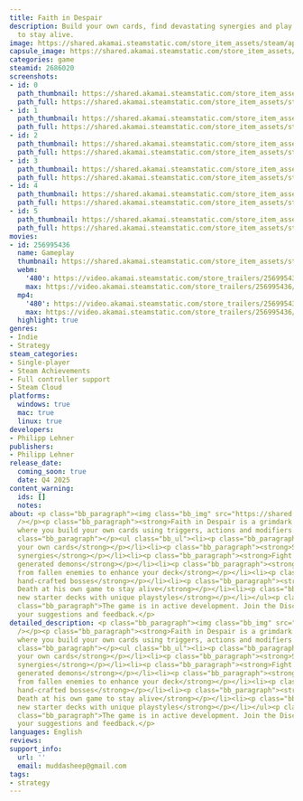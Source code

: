 ```yaml
---
title: Faith in Despair
description: Build your own cards, find devastating synergies and play against Death
  to stay alive.
image: https://shared.akamai.steamstatic.com/store_item_assets/steam/apps/2686020/header.jpg?t=1732657503
capsule_image: https://shared.akamai.steamstatic.com/store_item_assets/steam/apps/2686020/eba1e9200b649ff92424a898f40c8922462463e2/capsule_231x87.jpg?t=1732657503
categories: game
steamid: 2686020
screenshots:
- id: 0
  path_thumbnail: https://shared.akamai.steamstatic.com/store_item_assets/steam/apps/2686020/ss_9badaad07511e3705d567a10a5abb6e65c33a637.600x338.jpg?t=1732657503
  path_full: https://shared.akamai.steamstatic.com/store_item_assets/steam/apps/2686020/ss_9badaad07511e3705d567a10a5abb6e65c33a637.1920x1080.jpg?t=1732657503
- id: 1
  path_thumbnail: https://shared.akamai.steamstatic.com/store_item_assets/steam/apps/2686020/ss_052fae46363dc589781eac2dcd9b5881ac29034a.600x338.jpg?t=1732657503
  path_full: https://shared.akamai.steamstatic.com/store_item_assets/steam/apps/2686020/ss_052fae46363dc589781eac2dcd9b5881ac29034a.1920x1080.jpg?t=1732657503
- id: 2
  path_thumbnail: https://shared.akamai.steamstatic.com/store_item_assets/steam/apps/2686020/ss_b342ff636642467b0f93ed19270639b034f34521.600x338.jpg?t=1732657503
  path_full: https://shared.akamai.steamstatic.com/store_item_assets/steam/apps/2686020/ss_b342ff636642467b0f93ed19270639b034f34521.1920x1080.jpg?t=1732657503
- id: 3
  path_thumbnail: https://shared.akamai.steamstatic.com/store_item_assets/steam/apps/2686020/ss_d5e88c1c5631b8a39617e3c6831e9428bc3db24a.600x338.jpg?t=1732657503
  path_full: https://shared.akamai.steamstatic.com/store_item_assets/steam/apps/2686020/ss_d5e88c1c5631b8a39617e3c6831e9428bc3db24a.1920x1080.jpg?t=1732657503
- id: 4
  path_thumbnail: https://shared.akamai.steamstatic.com/store_item_assets/steam/apps/2686020/ss_ba130a11412eeb1c9809b42cb43e4cfeba346b41.600x338.jpg?t=1732657503
  path_full: https://shared.akamai.steamstatic.com/store_item_assets/steam/apps/2686020/ss_ba130a11412eeb1c9809b42cb43e4cfeba346b41.1920x1080.jpg?t=1732657503
- id: 5
  path_thumbnail: https://shared.akamai.steamstatic.com/store_item_assets/steam/apps/2686020/ss_af4cdaddbaff8f3029392c373e329e8c39542c91.600x338.jpg?t=1732657503
  path_full: https://shared.akamai.steamstatic.com/store_item_assets/steam/apps/2686020/ss_af4cdaddbaff8f3029392c373e329e8c39542c91.1920x1080.jpg?t=1732657503
movies:
- id: 256995436
  name: Gameplay
  thumbnail: https://shared.akamai.steamstatic.com/store_item_assets/steam/apps/256995436/movie.293x165.jpg?t=1720975468
  webm:
    '480': https://video.akamai.steamstatic.com/store_trailers/256995436/movie480_vp9.webm?t=1720975468
    max: https://video.akamai.steamstatic.com/store_trailers/256995436/movie_max_vp9.webm?t=1720975468
  mp4:
    '480': https://video.akamai.steamstatic.com/store_trailers/256995436/movie480.mp4?t=1720975468
    max: https://video.akamai.steamstatic.com/store_trailers/256995436/movie_max.mp4?t=1720975468
  highlight: true
genres:
- Indie
- Strategy
steam_categories:
- Single-player
- Steam Achievements
- Full controller support
- Steam Cloud
platforms:
  windows: true
  mac: true
  linux: true
developers:
- Philipp Lehner
publishers:
- Philipp Lehner
release_date:
  coming_soon: true
  date: Q4 2025
content_warning:
  ids: []
  notes:
about: <p class="bb_paragraph"><img class="bb_img" src="https://shared.akamai.steamstatic.com/store_item_assets/steam/apps/2686020/extras/buildcardnew.gif?t=1732657503"
  /></p><p class="bb_paragraph"><strong>Faith in Despair is a grimdark roguelike deckbuilder
  where you build your own cards using triggers, actions and modifiers.</strong></p><p
  class="bb_paragraph"></p><ul class="bb_ul"><li><p class="bb_paragraph"><strong>Build
  your own cards</strong></p></li><li><p class="bb_paragraph"><strong>Seek devastating
  synergies</strong></p></li><li><p class="bb_paragraph"><strong>Fight procedurally
  generated demons</strong></p></li><li><p class="bb_paragraph"><strong>Collect loot
  from fallen enemies to enhance your deck</strong></p></li><li><p class="bb_paragraph"><strong>Vanquish
  hand-crafted bosses</strong></p></li><li><p class="bb_paragraph"><strong>Defeat
  Death at his own game to stay alive</strong></p></li><li><p class="bb_paragraph"><strong>Unlock
  new starter decks with unique playstyles</strong></p></li></ul><p class="bb_paragraph"></p><p
  class="bb_paragraph">The game is in active development. Join the Discord to share
  your suggestions and feedback.</p>
detailed_description: <p class="bb_paragraph"><img class="bb_img" src="https://shared.akamai.steamstatic.com/store_item_assets/steam/apps/2686020/extras/buildcardnew.gif?t=1732657503"
  /></p><p class="bb_paragraph"><strong>Faith in Despair is a grimdark roguelike deckbuilder
  where you build your own cards using triggers, actions and modifiers.</strong></p><p
  class="bb_paragraph"></p><ul class="bb_ul"><li><p class="bb_paragraph"><strong>Build
  your own cards</strong></p></li><li><p class="bb_paragraph"><strong>Seek devastating
  synergies</strong></p></li><li><p class="bb_paragraph"><strong>Fight procedurally
  generated demons</strong></p></li><li><p class="bb_paragraph"><strong>Collect loot
  from fallen enemies to enhance your deck</strong></p></li><li><p class="bb_paragraph"><strong>Vanquish
  hand-crafted bosses</strong></p></li><li><p class="bb_paragraph"><strong>Defeat
  Death at his own game to stay alive</strong></p></li><li><p class="bb_paragraph"><strong>Unlock
  new starter decks with unique playstyles</strong></p></li></ul><p class="bb_paragraph"></p><p
  class="bb_paragraph">The game is in active development. Join the Discord to share
  your suggestions and feedback.</p>
languages: English
reviews:
support_info:
  url: ''
  email: muddasheep@gmail.com
tags:
- strategy
---
```


